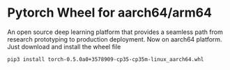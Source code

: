 # Pytorch Wheel for aarch64/arm64

An open source deep learning platform that provides a seamless path from research prototyping to production deployment. Now on aarch64 platform. Just download and install the wheel file
 
```bash
pip3 install torch-0.5.0a0+3578909-cp35-cp35m-linux_aarch64.whl
```
